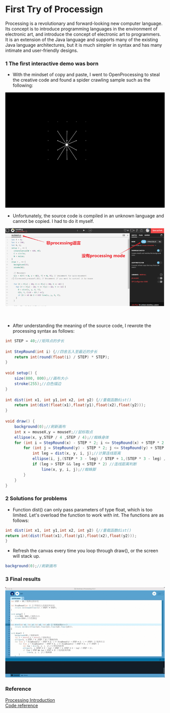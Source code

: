 # First Try of Processign
Processing is a revolutionary and forward-looking new computer language. Its concept is to introduce programming languages in the environment of electronic art, and introduce the concept of electronic art to programmers. 
It is an extension of the Java language and supports many of the existing Java language architectures, but it is much simpler in syntax and has many intimate and user-friendly designs.

### 1 The first interactive demo was born
- With the mindset of copy and paste, I went to OpenProcessing to steal the creative code and found a spider crawling sample such as the following:

![](https://raw.githubusercontent.com/Fy1307/IMGofSixGod/master/img/Pcs1.gif)

- Unfortunately, the source code is compiled in an unknown language and cannot be copied. I had to do it myself.
<div align= 'left'>
    <img src="https://github.com/Fy1307/IMGofSixGod/blob/master/img/pcs2.png?raw=true" width = "1000" />
</div>
<br></br>

- After understanding the meaning of the source code, I rewrote the processing syntax as follows:
```java
int STEP = 40;//矩阵点的步长

int StepRound(int i) {//四舍五入至最近的步长
    return int(round(float(i) / STEP) * STEP);
}

void setup() {
    size(800, 800);//画布大小
    stroke(255);//白色描边
}

int dist(int x1, int y1,int x2, int y2) {//重载函数dist()
    return int(dist(float(x1),float(y1),float(x2),float(y2)));
}

void draw() {
    background(0);//刷新画布
    int x = mouseX,y = mouseY;//鼠标取点
    ellipse(x, y,STEP / 4 ,STEP / 4);//蜘蛛身体
    for (int i = StepRound(x) - STEP * 2; i <= StepRound(x) + STEP * 2; i += STEP) {//矩阵打点
        for (int j = StepRound(y) - STEP * 2; j <= StepRound(y) + STEP * 2; j += STEP) {
            int leg = dist(x, y, i, j);//计算连线距离
            ellipse(i, j,(STEP * 3 - leg) / STEP + 1,(STEP * 3 - leg) / STEP + 1);
            if (leg > STEP && leg < STEP * 2) //连线距离判断
                line(x, y, i, j);//蜘蛛脚
        }
    }
}
```


### 2 Solutions for problems  
- Function dist() can only pass parameters of type float, which is too limited. Let's overload the function to work with int. The functions are as follows:
```java
int dist(int x1, int y1,int x2, int y2) {//重载函数dist()
return int(dist(float(x1),float(y1),float(x2),float(y2)));
}
```

- Refresh the canvas every time you loop through draw(), or the screen will stack up.
```java
background(0);//刷新画布
```
### 3 Final results
<img src="https://raw.githubusercontent.com/Fy1307/IMGofSixGod/master/img/pscdemo.GIF"/>


### Reference
[Processing Introduction](https://baike.baidu.com/item/Processing/378062?fr=aladdin)  
[Code reference](https://openprocessing.org)